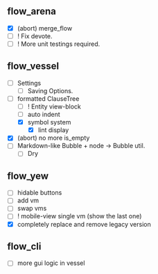 ## flow_arena
- [x] (abort) merge_flow
- [ ] ! Fix devote.
- [ ] ! More unit testings required.

## flow_vessel
- [ ] Settings
  - [ ] Saving Options.
- [ ] formatted ClauseTree
  - [ ] ! Entity view-block
  - [ ] auto indent
  - [x] symbol system
    - [x] lint display
- [x] (abort) no more is_empty
- [ ] Markdown-like Bubble + node -> Bubble util.
  - [ ] Dry

## flow_yew
- [ ] hidable buttons
- [ ] add vm
- [ ] swap vms
- [ ] ! mobile-view single vm (show the last one)
- [x] completely replace and remove legacy version

## flow_cli
- [ ] more gui logic in vessel

